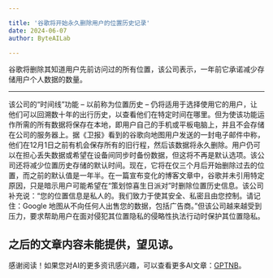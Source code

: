 ```yaml
---

title: '谷歌将开始永久删除用户的位置历史记录'
date: 2024-06-07
author: ByteAILab

---
```


谷歌将删除其知道用户先前访问过的所有位置，该公司表示，一年前它承诺减少存储用户个人数据的数量。

---
该公司的“时间线”功能 – 以前称为位置历史 – 仍将适用于选择使用它的用户，让他们可以回溯数十年的出行历史，以查看他们在特定时间在哪里。但为使该功能运作所需的所有数据将保存在本地，即用户自己的手机或平板电脑上，并且不会存储在公司的服务器上。据《卫报》看到的谷歌向地图用户发送的一封电子邮件中称，他们在12月1日之前有机会保存所有的旧行程，然后该数据将永久删除。用户仍可以在担心丢失数据或希望在设备间同步时备份数据，但这将不再是默认选项。该公司还将减少位置历史存储的默认时间。现在，它将在仅三个月后开始删除过去的位置，而之前的默认值是一年半。在一篇宣布变化的博客文章中，谷歌并未引用特定原因，只是暗示用户可能希望在“策划惊喜生日派对”时删除位置历史信息。该公司补充说：“您的位置信息是私人的。我们致力于使其安全、私密且由您控制。请记住：Google 地图从不向任何人出售您的数据，包括广告商。”但该公司越来越受到压力，要求帮助用户在面对侵犯其位置隐私的侵略性执法行动时保护其位置隐私。

之后的文章内容未能提供，望见谅。
---
感谢阅读！如果您对AI的更多资讯感兴趣，可以查看更多AI文章：[GPTNB](https://gptnb.com)。